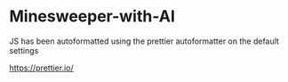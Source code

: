 # Minesweeper-with-AI
JS has been autoformatted using the prettier autoformatter on the default settings

https://prettier.io/
